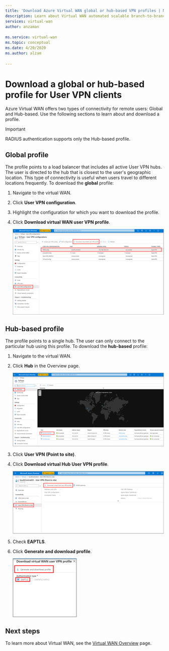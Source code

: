 ```yaml
---
title: 'Download Azure Virtual WAN global or hub-based VPN profiles | Microsoft Docs'
description: Learn about Virtual WAN automated scalable branch-to-branch connectivity, available regions, and partners.
services: virtual-wan
author: anzaman

ms.service: virtual-wan
ms.topic: conceptual
ms.date: 4/20/2020
ms.author: alzam

---
```


# Download a global or hub-based profile for User VPN clients

Azure Virtual WAN offers two types of connectivity for remote users: Global and Hub-based. Use the following sections to learn about and download a profile. 

> [!IMPORTANT]
> RADIUS authentication supports only the Hub-based profile.

## Global profile

The profile points to a load balancer that includes all active User VPN hubs. The user is directed to the hub that is closest to the user's geographic location. This type of connectivity is useful when users travel to different locations frequently. To download the **global** profile:

1. Navigate to the virtual WAN.
2. Click **User VPN configuration**.
3. Highlight the configuration for which you want to download the profile.
4. Click **Download virtual WAN user VPN profile**.

   ![Global profile](./media/global-hub-profile/global1.png)

## Hub-based profile

The profile points to a single hub. The user can only connect to the particular hub using this profile. To download the **hub-based** profile:

1. Navigate to the virtual WAN.
2. Click **Hub** in the Overview page.

    ![Hub profile 1](./media/global-hub-profile/hub1.png)
3. Click **User VPN (Point to site)**.
4. Click **Download virtual Hub User VPN profile**.

   ![Hub profile 2](./media/global-hub-profile/hub2.png)
5. Check **EAPTLS**.
6. Click **Generate and download profile**.

   ![Hub profile 3](./media/global-hub-profile/download.png)

## Next steps

To learn more about Virtual WAN, see the [Virtual WAN Overview](virtual-wan-about.md) page.
